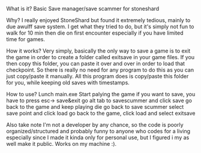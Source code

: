 What is it?
Basic Save manager/save scammer for stoneshard

Why?
I really enjoyed StoneShard but found it extremely tedious, mainly to due awulff save system. I get what they tried to do, but it's simply not fun to walk for 10 min then die on first encounter especially if you have limited time for games.

How it works?
Very simply, basically the only way to save a game is to exit the game in order to create a folder called exitsave in your game files. If you then copy this folder, you can paste it over and over in order to load that checkpoint. So there is really no need for any program to do this as you can just copy/paste it manually. All this program does is copy/paste this folder for you, while keeping old saves with timestamps.

How to use?
Lunch main.exe
Start palying the game
if you want to save, you have to press esc-> save&exit
go alt tab to savescummer and click save
go back to the game and keep playing
die
go back to save scummer select save point and click load
go back to the game, click load and select exitsave

Also take note I'm not a developer by any chance, so the code is poorly organized/structured and probably funny to anyone who codes for a living especially since I made it kinda only for personal use, but I figured i my as well make it public. Works on my machine :).